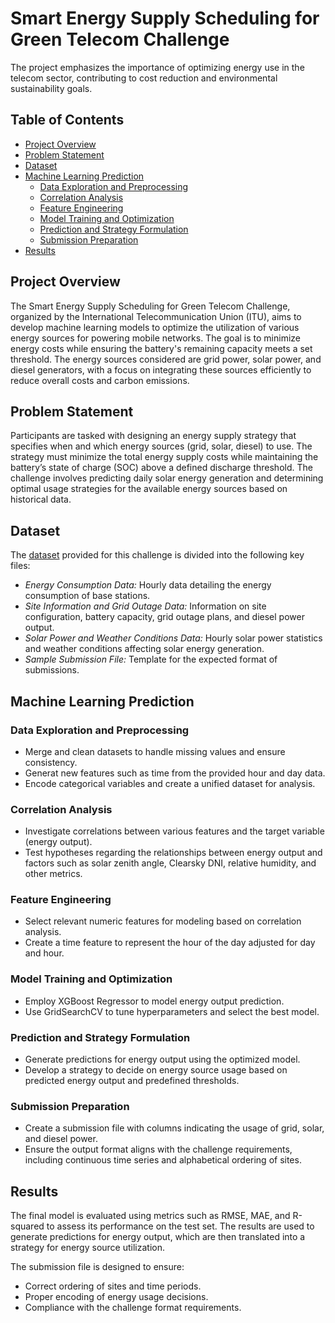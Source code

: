 # Smart Energy Supply Scheduling for Green Telecom Challenge
The project emphasizes the importance of optimizing energy use in the telecom sector, contributing to cost reduction and environmental sustainability goals.

## Table of Contents
- [Project Overview](#project-overview)
- [Problem Statement](#problem-statement)
- [Dataset](#dataset)
- [Machine Learning Prediction](#machine-learning-prediction)
  - [Data Exploration and Preprocessing](#data-exploration-and-preprocessing)
  - [Correlation Analysis](#correlation-analysis)
  - [Feature Engineering](#feature-engineering)
  - [Model Training and Optimization](#model-training-and-optimization)
  - [Prediction and Strategy Formulation](#prediction-and-strategy-formulation)
  - [Submission Preparation](#submission-preparation)
- [Results](#results)

## Project Overview
The Smart Energy Supply Scheduling for Green Telecom Challenge, organized by the International Telecommunication Union (ITU), aims to develop machine learning models to optimize the utilization of various energy sources for powering mobile networks. The goal is to minimize energy costs while ensuring the battery's remaining capacity meets a set threshold. The energy sources considered are grid power, solar power, and diesel generators, with a focus on integrating these sources efficiently to reduce overall costs and carbon emissions.

## Problem Statement
Participants are tasked with designing an energy supply strategy that specifies when and which energy sources (grid, solar, diesel) to use. The strategy must minimize the total energy supply costs while maintaining the battery’s state of charge (SOC) above a defined discharge threshold. The challenge involves predicting daily solar energy generation and determining optimal usage strategies for the available energy sources based on historical data.

## Dataset
The [dataset](https://zindi.africa/competitions/smart-energy-supply-scheduling-for-green-telecom/data) provided for this challenge is divided into the following key files:
- _Energy Consumption Data:_ Hourly data detailing the energy consumption of base stations.
- _Site Information and Grid Outage Data:_ Information on site configuration, battery capacity, grid outage plans, and diesel power output.
- _Solar Power and Weather Conditions Data:_ Hourly solar power statistics and weather conditions affecting solar energy generation.
- _Sample Submission File:_ Template for the expected format of submissions.

## Machine Learning Prediction
### Data Exploration and Preprocessing
- Merge and clean datasets to handle missing values and ensure consistency.
- Generat new features such as time from the provided hour and day data.
- Encode categorical variables and create a unified dataset for analysis.

### Correlation Analysis
- Investigate correlations between various features and the target variable (energy output).
- Test hypotheses regarding the relationships between energy output and factors such as solar zenith angle, Clearsky DNI, relative humidity, and other metrics.

### Feature Engineering
- Select relevant numeric features for modeling based on correlation analysis.
- Create a time feature to represent the hour of the day adjusted for day and hour.

### Model Training and Optimization
- Employ XGBoost Regressor to model energy output prediction.
- Use GridSearchCV to tune hyperparameters and select the best model.

### Prediction and Strategy Formulation
- Generate predictions for energy output using the optimized model.
- Develop a strategy to decide on energy source usage based on predicted energy output and predefined thresholds.

### Submission Preparation
- Create a submission file with columns indicating the usage of grid, solar, and diesel power.
- Ensure the output format aligns with the challenge requirements, including continuous time series and alphabetical ordering of sites.

## Results
The final model is evaluated using metrics such as RMSE, MAE, and R-squared to assess its performance on the test set. The results are used to generate predictions for energy output, which are then translated into a strategy for energy source utilization.

The submission file is designed to ensure:
- Correct ordering of sites and time periods.
- Proper encoding of energy usage decisions.
- Compliance with the challenge format requirements.

